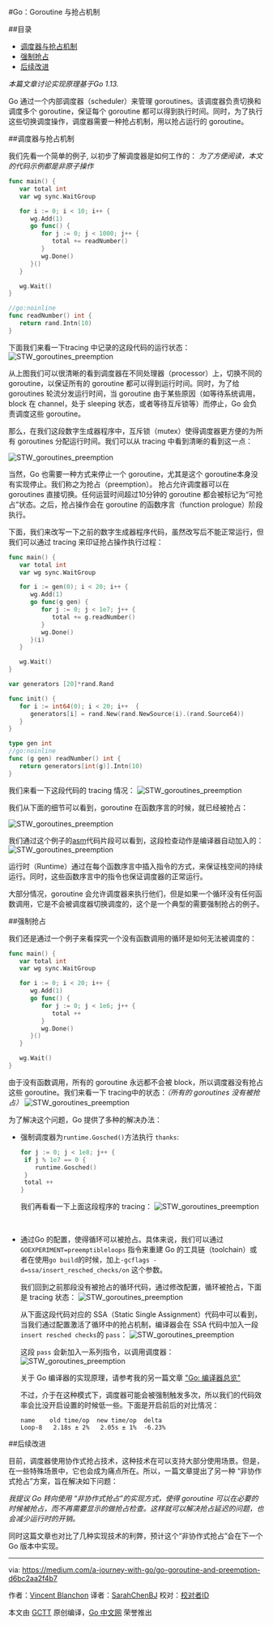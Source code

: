 #Go：Goroutine 与抢占机制

##目录
- [调度器与抢占机制](#调度器与抢占机制)
- [强制抢占](#强制抢占)
- [后续改进](#后续改进)
  
*本篇文章讨论实现原理基于Go 1.13.*

Go 通过一个内部调度器（scheduler）来管理 goroutines。该调度器负责切换和调度多个 goroutine，保证每个 goroutine 都可以得到执行时间。同时，为了执行这些切换调度操作，调度器需要一种抢占机制，用以抢占运行的 goroutine。

##调度器与抢占机制

我们先看一个简单的例子, 以初步了解调度器是如何工作的：
*为了方便阅读，本文的代码示例都是非原子操作*

```go
func main() {
   var total int
   var wg sync.WaitGroup

   for i := 0; i < 10; i++ {
      wg.Add(1)
      go func() {
         for j := 0; j < 1000; j++ {
            total += readNumber()
         }
         wg.Done()
      }()
   }

   wg.Wait()
}

//go:noinline
func readNumber() int {
   return rand.Intn(10)
}
```

下面我们来看一下tracing 中记录的这段代码的运行状态：
![STW_goroutines_preemption](https://github.com/SarahChenBJ/gctt-image/blob/master/20191213-goroutin-and-preemption/scheduler_preemption_tracing.png?raw=true)
<br>

从上图我们可以很清晰的看到调度器在不同处理器（processor）上，切换不同的 goroutine，以保证所有的 goroutine 都可以得到运行时间。同时，为了给 goroutines 轮流分发运行时间，当 goroutine 由于某些原因（如等待系统调用，block 在 channel，处于 sleeping 状态，或者等待互斥锁等）而停止，Go 会负责调度这些 goroutine。

那么，在我们这段数字生成器程序中，互斥锁（mutex）使得调度器更方便的为所有 goroutines 分配运行时间。我们可以从 tracing 中看到清晰的看到这一点：

![STW_goroutines_preemption](https://github.com/SarahChenBJ/gctt-image/blob/master/20191213-goroutin-and-preemption/scheduler_preemption_tracing_mutex.png?raw=true)
<br>

当然，Go 也需要一种方式来停止一个 goroutine，尤其是这个 goroutine本身没有实现停止。我们称之为抢占（preemption）。 抢占允许调度器可以在 goroutines 直接切换。任何运营时间超过10分钟的 goroutine 都会被标记为“可抢占”状态。之后，抢占操作会在 goroutine 的函数序言（function prologue）阶段执行。

下面，我们来改写一下之前的数字生成器程序代码，虽然改写后不能正常运行，但我们可以通过 tracing 来印证抢占操作执行过程：

```go
func main() {
   var total int
   var wg sync.WaitGroup

   for i := gen(0); i < 20; i++ {
      wg.Add(1)
      go func(g gen) {
         for j := 0; j < 1e7; j++ {
            total += g.readNumber()
         }
         wg.Done()
      }(i)
   }

   wg.Wait()
}

var generators [20]*rand.Rand

func init() {
   for i := int64(0); i < 20; i++  {
      generators[i] = rand.New(rand.NewSource(i).(rand.Source64))
   }
}

type gen int
//go:noinline
func (g gen) readNumber() int {
   return generators[int(g)].Intn(10)
}
```

我们来看一下这段代码的 tracing 情况：
![STW_goroutines_preemption](https://github.com/SarahChenBJ/gctt-image/blob/master/20191213-goroutin-and-preemption/scheduler_preemption_tracing_preempt.png?raw=true)
<br>

我们从下面的细节可以看到，goroutine 在函数序言的时候，就已经被抢占：

![STW_goroutines_preemption](https://github.com/SarahChenBJ/gctt-image/blob/master/20191213-goroutin-and-preemption/scheduler_preemption_tracing_preempt2.png?raw=true)
<br>

我们通过这个例子的[asm](https://golang.org/doc/asm)代码片段可以看到，这段检查动作是编译器自动加入的：
![STW_goroutines_preemption](https://github.com/SarahChenBJ/gctt-image/blob/master/20191213-goroutin-and-preemption/scheduler_preemption_asm.png?raw=true)
<br>

运行时（Runtime）通过在每个函数序言中插入指令的方式，来保证栈空间的持续运行。同时，这些函数序言中的指令也保证调度器的正常运行。

大部分情况，goroutine 会允许调度器来执行他们，但是如果一个循环没有任何函数调用，它是不会被调度器切换调度的，这个是一个典型的需要强制抢占的例子。

##强制抢占

我们还是通过一个例子来看探究一个没有函数调用的循环是如何无法被调度的：

```go
func main() {
   var total int
   var wg sync.WaitGroup

   for i := 0; i < 20; i++ {
      wg.Add(1)
      go func() {
         for j := 0; j < 1e6; j++ {
            total ++
         }
         wg.Done()
      }()
   }

   wg.Wait()
}
```

由于没有函数调用，所有的 goroutine 永远都不会被 block，所以调度器没有抢占这些 goroutine。我们来看一下 tracing中的状态：*（所有的 goroutines 没有被抢占）*
![STW_goroutines_preemption](https://github.com/SarahChenBJ/gctt-image/blob/master/20191213-goroutin-and-preemption/force_preemption_tracing.png?raw=true)
<br>

为了解决这个问题，Go 提供了多种的解决办法：

- 强制调度器为`runtime.Gosched()`方法执行 `thanks`:
  ```go
  for j := 0; j < 1e8; j++ {
   if j % 1e7 == 0 {
      runtime.Gosched()
   }
   total ++
  }
  ```
  我们再看看一下上面这段程序的 tracing：
![STW_goroutines_preemption](https://github.com/SarahChenBJ/gctt-image/blob/master/20191213-goroutin-and-preemption/force_preemption_tracing1.png?raw=true)
<br>

- 通过Go 的配置，使得循环可以被抢占。具体来说，我们可以通过 `GOEXPERIMENT=preemptibleloops` 指令来重建 Go 的工具链（toolchain）或者在使用`go build`的时候，加上`-gcflags -d=ssa/insert_resched_checks/on` 这个参数。
  
   我们回到之前那段没有被抢占的循环代码，通过修改配置，循环被抢占，下面是 tracing 状态：
   ![STW_goroutines_preemption](https://github.com/SarahChenBJ/gctt-image/blob/master/20191213-goroutin-and-preemption/force_preemption_tracing2.png?raw=true)
   <br>

   从下面这段代码对应的 SSA（Static Single Assignment）代码中可以看到，当我们通过配置激活了循环中的抢占机制，编译器会在 SSA 代码中加入一段`insert resched checks`的 `pass`：
   ![STW_goroutines_preemption](https://github.com/SarahChenBJ/gctt-image/blob/master/20191213-goroutin-and-preemption/force_preemption_pass.png?raw=true)
   <br>

   这段 `pass` 会新加入一系列指令，以调用调度器：
      ![STW_goroutines_preemption](https://github.com/SarahChenBJ/gctt-image/blob/master/20191213-goroutin-and-preemption/force_preemption_pass2.png?raw=true)
   <br>

   关于 Go 编译器的实现原理，请参考我的另一篇文章 ["Go: 编译器总览"](https://medium.com/a-journey-with-go/go-overview-of-the-compiler-4e5a153ca889)

   不过，介于在这种模式下，调度器可能会被强制触发多次，所以我们的代码效率会比没开启设置的时候低一些。下面是开启前后的对比情况：

   ```
   name    old time/op  new time/op  delta
   Loop-8   2.18s ± 2%   2.05s ± 1%  -6.23%
   ```

##后续改进

目前，调度器使用协作式抢占技术，这种技术在可以支持大部分使用场景。但是，在一些特殊场景中，它也会成为痛点所在。所以，一篇文章提出了另一种 “非协作式抢占”方案，旨在解决如下问题：

*我提议 Go 转向使用 “非协作式抢占”的实现方式，使得 goroutine 可以在必要的时候被抢占，而不再需要显示的做抢占检查。这样就可以解决抢占延迟的问题，也会减少运行时的开销。*

同时这篇文章也对比了几种实现技术的利弊，预计这个“非协作式抢占”会在下一个 Go 版本中实现。

----------------

via: https://medium.com/a-journey-with-go/go-goroutine-and-preemption-d6bc2aa2f4b7

作者：[Vincent Blanchon](https://medium.com/@blanchon.vincent)
译者：[SarahChenBJ](https://github.com/SarahChenBJ)
校对：[校对者ID](https://github.com/校对者ID)

本文由 [GCTT](https://github.com/studygolang/GCTT) 原创编译，[Go 中文网](https://studygolang.com/) 荣誉推出